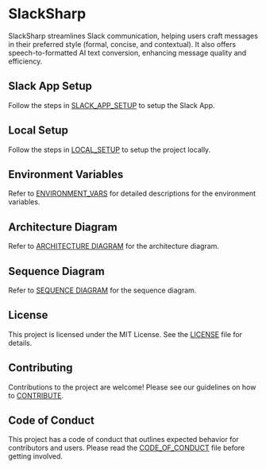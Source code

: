 # SlackSharp

SlackSharp streamlines Slack communication, helping users craft messages in their preferred style (formal, concise, and contextual). It also offers speech-to-formatted AI text conversion, enhancing message quality and efficiency.

## Slack App Setup

Follow the steps in [SLACK_APP_SETUP](./docs/SLACK_APP_SETUP.md) to setup the Slack App.

## Local Setup

Follow the steps in [LOCAL_SETUP](./docs/LOCAL_SETUP.md) to setup the project locally.

## Environment Variables

Refer to [ENVIRONMENT_VARS](./docs/ENVIRONMENT_VARS.md) for detailed descriptions for the environment variables.

## Architecture Diagram
Refer to [ARCHITECTURE DIAGRAM](./docs/ARCHITECTURE_DIAGRAM.png) for the architecture diagram.

## Sequence Diagram
Refer to [SEQUENCE DIAGRAM](./docs/sequenceDiagrams/) for the sequence diagram.

## License

This project is licensed under the MIT License. See the [LICENSE](LICENSE) file for details.

## Contributing

Contributions to the project are welcome! Please see our guidelines on how to [CONTRIBUTE](./docs/CONTRIBUTING.md).

## Code of Conduct

This project has a code of conduct that outlines expected behavior for contributors and users. Please read the [CODE_OF_CONDUCT](./docs/CODE_OF_CONDUCT.md) file before getting involved.
